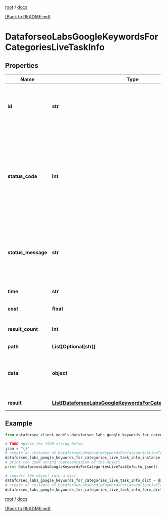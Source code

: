 [root](./../ "root") / [docs](./ "docs")

[[Back to README.md]](./../README.md "[Back to README.md]")

# DataforseoLabsGoogleKeywordsForCategoriesLiveTaskInfo

## Properties

Name | Type | Description | Notes
------------ | ------------- | ------------- | -------------
**id** | **str** | task identifier unique task identifier in our system in the UUID format | [optional]
**status_code** | **int** | status code of the task generated by DataForSEO, can be within the following range: 10000-60000 you can find the full list of the response codes here | [optional]
**status_message** | **str** | informational message of the task you can find the full list of general informational messages here | [optional]
**time** | **str** | execution time, seconds | [optional]
**cost** | **float** | total tasks cost, USD | [optional]
**result_count** | **int** | number of elements in the result array | [optional]
**path** | **List[Optional[str]]** | URL path | [optional]
**data** | **object** | contains the same parameters that you specified in the POST request | [optional]
**result** | [**List[DataforseoLabsGoogleKeywordsForCategoriesLiveResultInfo]**](DataforseoLabsGoogleKeywordsForCategoriesLiveResultInfo.md) | array of results | [optional]

## Example

```python
from dataforseo_client.models.dataforseo_labs_google_keywords_for_categories_live_task_info import DataforseoLabsGoogleKeywordsForCategoriesLiveTaskInfo

# TODO update the JSON string below
json = "{}"
# create an instance of DataforseoLabsGoogleKeywordsForCategoriesLiveTaskInfo from a JSON string
dataforseo_labs_google_keywords_for_categories_live_task_info_instance = DataforseoLabsGoogleKeywordsForCategoriesLiveTaskInfo.from_json(json)
# print the JSON string representation of the object
print DataforseoLabsGoogleKeywordsForCategoriesLiveTaskInfo.to_json()

# convert the object into a dict
dataforseo_labs_google_keywords_for_categories_live_task_info_dict = dataforseo_labs_google_keywords_for_categories_live_task_info_instance.to_dict()
# create an instance of DataforseoLabsGoogleKeywordsForCategoriesLiveTaskInfo from a dict
dataforseo_labs_google_keywords_for_categories_live_task_info_form_dict = dataforseo_labs_google_keywords_for_categories_live_task_info.from_dict(dataforseo_labs_google_keywords_for_categories_live_task_info_dict)
```

  

[root](./../ "root") / [docs](./ "docs")

[[Back to README.md]](./../README.md "[Back to README.md]")